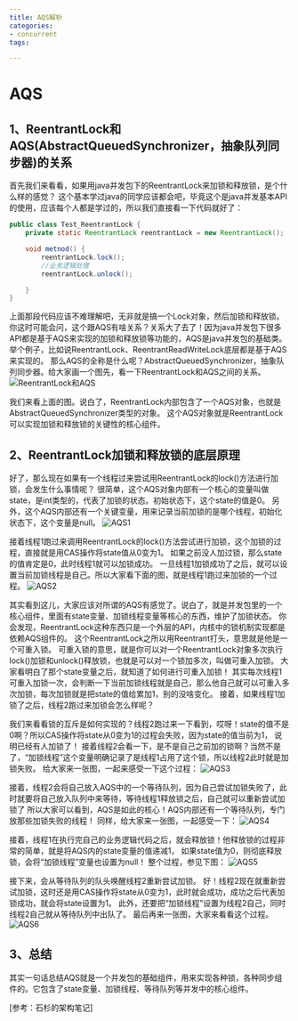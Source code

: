```yaml
---
title: AQS解析
categories: 
- concurrent
tags:

---
```



# AQS

## 1、ReentrantLock和AQS(AbstractQueuedSynchronizer，抽象队列同步器)的关系

首先我们来看看，如果用java并发包下的ReentrantLock来加锁和释放锁，是个什么样的感觉？
这个基本学过java的同学应该都会吧，毕竟这个是java并发基本API的使用，应该每个人都是学过的，所以我们直接看一下代码就好了：
```java
public class Test_ReentrantLock {
    private static ReentrantLock reentrantLock = new ReentrantLock();

    void metnod() {
        reentrantLock.lock();
        //业务逻辑处理
        reentrantLock.unlock();

    }
}
```

上面那段代码应该不难理解吧，无非就是搞一个Lock对象，然后加锁和释放锁。
你这时可能会问，这个跟AQS有啥关系？关系大了去了！因为java并发包下很多API都是基于AQS来实现的加锁和释放锁等功能的，AQS是java并发包的基础类。
举个例子，比如说ReentrantLock、ReentrantReadWriteLock底层都是基于AQS来实现的。
那么AQS的全称是什么呢？AbstractQueuedSynchronizer，抽象队列同步器。给大家画一个图先，看一下ReentrantLock和AQS之间的关系。
![ReentrantLock和AQS](/images/ReentrantLock和AQS.png) 

我们来看上面的图。说白了，ReentrantLock内部包含了一个AQS对象，也就是AbstractQueuedSynchronizer类型的对象。
这个AQS对象就是ReentrantLock可以实现加锁和释放锁的关键性的核心组件。

## 2、ReentrantLock加锁和释放锁的底层原理

好了，那么现在如果有一个线程过来尝试用ReentrantLock的lock()方法进行加锁，会发生什么事情呢？
很简单，这个AQS对象内部有一个核心的变量叫做state，是int类型的，代表了加锁的状态。初始状态下，这个state的值是0。
另外，这个AQS内部还有一个关键变量，用来记录当前加锁的是哪个线程，初始化状态下，这个变量是null。
![AQS1](/images/AQS1.png)

接着线程1跑过来调用ReentrantLock的lock()方法尝试进行加锁，这个加锁的过程，直接就是用CAS操作将state值从0变为1。
如果之前没人加过锁，那么state的值肯定是0，此时线程1就可以加锁成功。
一旦线程1加锁成功了之后，就可以设置当前加锁线程是自己。所以大家看下面的图，就是线程1跑过来加锁的一个过程。
![AQS2](/images/AQS2.png)

其实看到这儿，大家应该对所谓的AQS有感觉了。说白了，就是并发包里的一个核心组件，里面有state变量、加锁线程变量等核心的东西，维护了加锁状态。
你会发现，ReentrantLock这种东西只是一个外层的API，内核中的锁机制实现都是依赖AQS组件的。
这个ReentrantLock之所以用Reentrant打头，意思就是他是一个可重入锁。
可重入锁的意思，就是你可以对一个ReentrantLock对象多次执行lock()加锁和unlock()释放锁，也就是可以对一个锁加多次，叫做可重入加锁。
大家看明白了那个state变量之后，就知道了如何进行可重入加锁！
其实每次线程1可重入加锁一次，会判断一下当前加锁线程就是自己，那么他自己就可以可重入多次加锁，每次加锁就是把state的值给累加1，别的没啥变化。
接着，如果线程1加锁了之后，线程2跑过来加锁会怎么样呢？

我们来看看锁的互斥是如何实现的？线程2跑过来一下看到，哎呀！state的值不是0啊？所以CAS操作将state从0变为1的过程会失败，因为state的值当前为1，
说明已经有人加锁了！
接着线程2会看一下，是不是自己之前加的锁啊？当然不是了，“加锁线程”这个变量明确记录了是线程1占用了这个锁，所以线程2此时就是加锁失败。
给大家来一张图，一起来感受一下这个过程：
![AQS3](/images/AQS3.png)

接着，线程2会将自己放入AQS中的一个等待队列，因为自己尝试加锁失败了，此时就要将自己放入队列中来等待，等待线程1释放锁之后，自己就可以重新尝试加锁了
所以大家可以看到，AQS是如此的核心！AQS内部还有一个等待队列，专门放那些加锁失败的线程！
同样，给大家来一张图，一起感受一下：
![AQS4](/images/AQS4.png)

接着，线程1在执行完自己的业务逻辑代码之后，就会释放锁！他释放锁的过程非常的简单，就是将AQS内的state变量的值递减1，
如果state值为0，则彻底释放锁，会将“加锁线程”变量也设置为null！
整个过程，参见下图：
![AQS5](/images/AQS5.png)

接下来，会从等待队列的队头唤醒线程2重新尝试加锁。
好！线程2现在就重新尝试加锁，这时还是用CAS操作将state从0变为1，此时就会成功，成功之后代表加锁成功，就会将state设置为1。
此外，还要把“加锁线程”设置为线程2自己，同时线程2自己就从等待队列中出队了。
最后再来一张图，大家来看看这个过程。
![AQS6](/images/AQS6.png)

## 3、总结
其实一句话总结AQS就是一个并发包的基础组件，用来实现各种锁，各种同步组件的。它包含了state变量、加锁线程、等待队列等并发中的核心组件。

[参考：石杉的架构笔记]